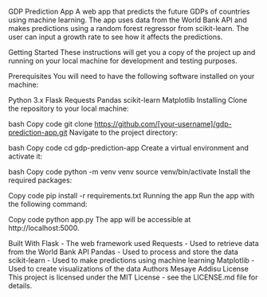 
GDP Prediction App
A web app that predicts the future GDPs of countries using machine learning. The app uses data from the World Bank API and makes predictions using a random forest regressor from scikit-learn. The user can input a growth rate to see how it affects the predictions.

Getting Started
These instructions will get you a copy of the project up and running on your local machine for development and testing purposes.

Prerequisites
You will need to have the following software installed on your machine:

Python 3.x
Flask
Requests
Pandas
scikit-learn
Matplotlib
Installing
Clone the repository to your local machine:

bash
Copy code
git clone https://github.com/[your-username]/gdp-prediction-app.git
Navigate to the project directory:

bash
Copy code
cd gdp-prediction-app
Create a virtual environment and activate it:

bash
Copy code
python -m venv venv
source venv/bin/activate
Install the required packages:

Copy code
pip install -r requirements.txt
Running the app
Run the app with the following command:

Copy code
python app.py
The app will be accessible at http://localhost:5000.

Built With
Flask - The web framework used
Requests - Used to retrieve data from the World Bank API
Pandas - Used to process and store the data
scikit-learn - Used to make predictions using machine learning
Matplotlib - Used to create visualizations of the data
Authors
Mesaye Addisu
License
This project is licensed under the MIT License - see the LICENSE.md file for details.
